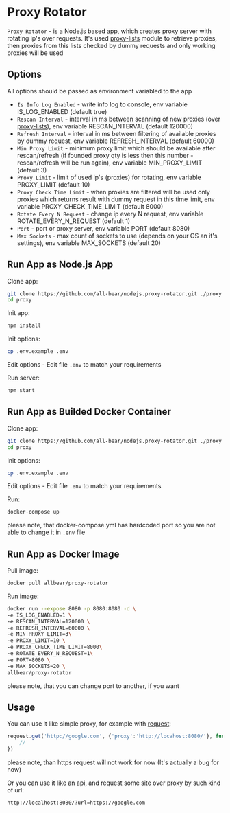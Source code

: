 # Proxy Rotator

`Proxy Rotator` - is a Node.js based app, which creates proxy server with rotating ip's over requests. It's used [proxy-lists](https://github.com/chill117/proxy-lists) module to retrieve proxies, then proxies from this lists checked by dummy requests and only working proxies will be used 

## Options

All options should be passed as environment variabled to the app

- `Is Info Log Enabled` - write info log to console, env variable IS_LOG_ENABLED (default true)
- `Rescan Interval` - interval in ms between scanning of new proxies (over [proxy-lists](https://github.com/chill117/proxy-lists)), env variable RESCAN_INTERVAL (default 120000)
- `Refresh Interval` - interval in ms between filtering of available proxies by dummy request, env variable REFRESH_INTERVAL (default 60000)
- `Min Proxy Limit` - minimum proxy limit which should be available after rescan/refresh (if founded proxy qty is less then this number - rescan/refresh will be run again), env variable MIN_PROXY_LIMIT (default 3)
- `Proxy Limit` - limit of used ip's (proxies) for rotating, env variable PROXY_LIMIT (default 10)
- `Proxy Check Time Limit` - when proxies are filtered will be used only proxies which returns result with dummy request in this time limit, env variable PROXY_CHECK_TIME_LIMIT (default 8000)
- `Rotate Every N Request` - change ip every N request, env variable ROTATE_EVERY_N_REQUEST (default 1)
- `Port` - port or proxy server, env variable PORT (default 8080)
- `Max Sockets` - max count of sockets to use (depends on your OS an it's settings), env variable MAX_SOCKETS (default 20)

## Run App as Node.js App

Clone app:
```bash
git clone https://github.com/all-bear/nodejs.proxy-rotator.git ./proxy
cd proxy
```

Init app:
```bash
npm install
```

Init options:
```bash
cp .env.example .env
```

Edit options - Edit file `.env` to match your requirements

Run server:
```bash
npm start
```

## Run App as Builded Docker Container

Clone app:
```bash
git clone https://github.com/all-bear/nodejs.proxy-rotator.git ./proxy
cd proxy
```

Init options:
```bash
cp .env.example .env
```

Edit options - Edit file `.env` to match your requirements

Run:
```bash
docker-compose up
```
please note, that docker-compose.yml has hardcoded port so you are not able to change it in `.env` file

## Run App as Docker Image

Pull image:
```bash
docker pull allbear/proxy-rotator
```

Run image:
```bash
docker run --expose 8080 -p 8080:8080 -d \
-e IS_LOG_ENABLED=1 \
-e RESCAN_INTERVAL=120000 \
-e REFRESH_INTERVAL=60000 \
-e MIN_PROXY_LIMIT=3\
-e PROXY_LIMIT=10 \
-e PROXY_CHECK_TIME_LIMIT=8000\
-e ROTATE_EVERY_N_REQUEST=1\
-e PORT=8080 \
-e MAX_SOCKETS=20 \
allbear/proxy-rotator
```
please note, that you can change port to another, if you want

## Usage
You can use it like simple proxy, for example with [request](https://www.npmjs.com/package/request):
```javascript
request.get('http://google.com', {'proxy':'http://locahost:8080/'}, function (err, res, body) {
	//
})
```
please note, than https request will not work for now (It's actually a bug for now)

Or you can use it like an api, and request some site over proxy by such kind of url:
```url
http://localhost:8080/?url=https://google.com
```
